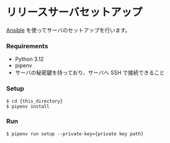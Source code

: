 # リリースサーバセットアップ

[Ansible](https://www.ansible.com/) を使ってサーバのセットアップを行います。

### Requirements

- Python 3.12
- pipenv
- サーバの秘密鍵を持っており、サーバへ SSH で接続できること

### Setup

```console
$ cd {this_directory}
$ pipenv install
```

### Run

```console
$ pipenv run setup --private-key={private key path}
```
